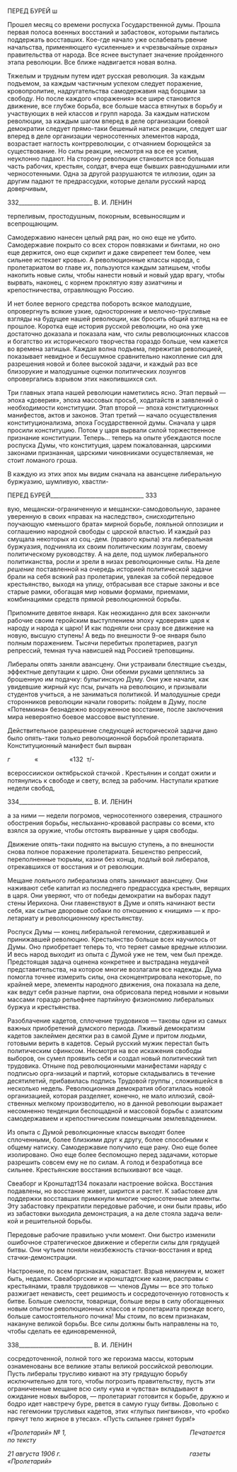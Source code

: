 ПЕРЕД БУРЕЙ ш

Прошел месяц со времени роспуска Государственной думы. Прошла первая полоса военных восстаний и забастовок, которыми пытались поддержать восставших. Кое-где начало уже ослабевать рвение начальства, применяющего «усиленные» и «чрезвычай­ные охраны» правительства от народа. Все яснее выступает значение пройденного эта­па революции. Все ближе надвигается новая волна.

Тяжелым и трудным путем идет русская революция. За каждым подъемом, за каж­дым частичным успехом следует поражение, кровопролитие, надругательства само­державия над борцами за свободу. Но после каждого «поражения» все шире становится движение, все глубже борьба, все больше масса втянутых в борьбу и участвующих в ней классов и групп народа. За каждым натиском революции, за каждым шагом вперед в деле организации боевой демократии следует прямо-таки бешеный натиск реакции, следует шаг вперед в деле организации черносотенных элементов народа, возрастает наглость контрреволюции, с отчаянием борющейся за существование. Но силы реак­ции, несмотря на все ее усилия, неуклонно падают. На сторону революции становится все большая часть рабочих, крестьян, солдат, вчера еще бывших равнодушными или черносотенными. Одна за другой разрушаются те иллюзии, один за другим падают те предрассудки, которые делали русский народ доверчивым,

  

332__________________________ В. И. ЛЕНИН

терпеливым, простодушным, покорным, всевыносящим и всепрощающим.

Самодержавию нанесен целый ряд ран, но оно еще не убито. Самодержавие покрыто со всех сторон повязками и бинтами, но оно еще держится, оно еще скрипит и даже свирепеет тем более, чем сильнее истекает кровью. А революционные классы народа, с пролетариатом во главе их, пользуются каждым затишьем, чтобы накопить новые силы, чтобы нанести новый и новый удар врагу, чтобы вырвать, наконец, с корнем проклятую язву азиатчины и крепостничества, отравляющую Россию.

И нет более верного средства побороть всякое малодушие, опровергнуть всякие уз­кие, односторонние и мелочно-трусливые взгляды на будущее нашей революции, как бросить общий взгляд на ее прошлое. Коротка еще история русской революции, но она уже достаточно доказала и показала нам, что силы революционных классов и богатство их исторического творчества гораздо больше, чем кажется во времена затишья. Каждая волна подъема, пережитая революцией, показывает невидное и бесшумное сравнитель­но накопление сил для разрешения новой и более высокой задачи, и каждый раз все близорукие и малодушные оценки политических лозунгов опровергались взрывом этих накопившихся сил.

Три главных этапа нашей революции наметились ясно. Этап первый — эпоха «дове­рия», эпоха массовых просьб, ходатайств и заявлений о необходимости конституции. Этап второй — эпоха конституционных манифестов, актов и законов. Этап третий — начало осуществления конституционализма, эпоха Государственной думы. Сначала у царя просили конституцию. Потом у царя вырвали силой торжественное признание конституции. Теперь... теперь на опыте убеждаются после роспуска Думы, что консти­туция, царем пожалованная, царскими законами признанная, царскими чиновниками осуществляемая, не стоит ломаного гроша.

В каждую из этих эпох мы видим сначала на авансцене либеральную буржуазию, шумливую, хвастли-

  

ПЕРЕД БУРЕЙ_________________________________ 333

вую, мещански-ограниченную и мещански-самодовольную, заранее уверенную в своих «правах на наследство», снисходительно поучающую «меньшого брата» мирной борь­бе, лояльной оппозиции и соглашению народной свободы с царской властью. И каждый раз смущала некоторых из соц.-дем. (правого крыла) эта либеральная буржуазия, под­чиняла их своим политическим лозунгам, своему политическому руководству. А на де­ле, под шумок либерального политиканства, росли и зрели в низах революционные си­лы. На деле _решение_ поставленной на очередь историей политической задачи брали на себя всякий раз пролетарии, увлекая за собой передовое крестьянство, выходя на ули­цу, отбрасывая все старые законы и все старые рамки, обогащая мир новыми формами, приемами, комбинациями средств прямой революционной борьбы.

Припомните девятое января. Как неожиданно для всех закончили рабочие своим ге­ройским выступлением эпоху «доверия» царя к народу и народа к царю! И как подняли они сразу все движение на новую, высшую ступень! А ведь по внешности 9-ое января было полным поражением. Тысячи перебитых пролетариев, разгул репрессий, темная туча нависшей над Россией треповщины.

Либералы опять заняли авансцену. Они устраивали блестящие съезды, эффектные депутации к царю. Они обеими руками цеплялись за брошенную им подачку: булыгин­скую Думу. Они уже начали, как увидевшие жирный кус псы, рычать на революцию, и призывали студентов учиться, а не заниматься политикой. И малодушные среди сто­ронников революции начали говорить: пойдем в Думу, после «Потемкина» безнадежно вооруженное восстание, после заключения мира невероятно боевое массовое выступ­ление.

Действительное разрешение следующей исторической задачи дано было опять-таки только революционной борьбой пролетариата. Конституционный манифест был вырван

_г_              «                  «132  т/-

всероссиискои октябрьской стачкой . Крестьянин и солдат ожили и потянулись к сво­боде и свету, вслед за рабочим. Наступали краткие недели свобод,

  

334__________________________ В. И. ЛЕНИН

а за ними — недели погромов, черносотенного озверения, страшного обострения борь­бы, неслыханно-кровавой расправы со всеми, кто взялся за оружие, чтобы отстоять вы­рванные у царя свободы.

Движение опять-таки поднято на высшую ступень, а по внешности снова полное по­ражение пролетариата. Бешенство репрессий, переполненные тюрьмы, казни без конца, подлый вой либералов, отрекавшихся от восстания и от революции.

Мещане лояльного либерализма опять занимают авансцену. Они наживают себе ка­питал из последнего предрассудка крестьян, верящих в царя. Они уверяют, что от побе­ды демократии на выборах падут стены Иерихона. Они главенствуют в Думе и опять начинают вести себя, как сытые дворовые собаки по отношению к «нищим» — к про­летариату и революционному крестьянству.

Роспуск Думы — конец либеральной гегемонии, сдерживавшей и принижавшей ре­волюцию. Крестьянство больше всех научилось от Думы. Оно приобретает теперь то, что теряет самые вредные иллюзии. И весь народ выходит из опыта с Думой уже не тем, чем был прежде. Предстоящая задача оценена конкретнее и выстрадана неудачей представительства, на которое многие возлагали все надежды. Дума помогла точнее измерить силы, она сконцентрировала некоторые, по крайней мере, элементы народно­го движения, она показала на деле, как ведут себя разные партии, она обрисовала перед новыми и новыми массами гораздо рельефнее партийную физиономию либеральных буржуа и крестьянства.

Разоблачение кадетов, сплочение трудовиков — таковы одни из самых важных при­обретений думского периода. Лживый демократизм кадетов заклеймен десятки раз в самой Думе и притом людьми, готовыми верить в кадетов. Серый русский мужик пере­стал быть политическим сфинксом. Несмотря на все искажения свободы выборов, он сумел проявить себя и создал новый политический тип трудовика. Отныне под револю­ционными манифестами наряду с подписью орга-низаций и партий, которые складывались в течение десятилетий, прибавилась подпись Трудовой группы , сложившейся в несколько недель. Революционная демократия обогатилась новой организацией, которая разделяет, конечно, не мало иллюзий, свой­ственных мелкому производителю, но в данной революции выражает несомненно тен­денции беспощадной и массовой борьбы с азиатским самодержавием и крепостниче­ским помещичьим землевладением.

Из опыта с Думой революционные классы выходят более сплоченными, более близ­кими друг к другу, более способными к общему натиску. Самодержавие получило еще рану. Оно еще более изолировано. Оно еще более беспомощно перед задачами, которые разрешить совсем ему не по силам. А голод и безработица все сильнее. Крестьянские восстания вспыхивают все чаще.

Свеаборг и Кронштадт134 показали настроение войска. Восстания подавлены, но вос­стание живет, ширится и растет. К забастовке для поддержки восставших примкнули многие черносотенные элементы. Эту забастовку прекратили передовые рабочие, и они были правы, ибо из забастовки выходила демонстрация, а на деле стояла задача вели­кой и решительной борьбы.

Передовые рабочие правильно учли момент. Они быстро изменили ошибочное стра­тегическое движение и сберегли силы для грядущей битвы. Они чутьем поняли неиз­бежность стачки-восстания и вред стачки-демонстрации.

Настроение, по всем признакам, нарастает. Взрыв неминуем и, может быть, недалек. Свеаборгские и кронштадтские казни, расправы с крестьянами, травля трудовиков — членов Думы — все это только разжигает ненависть, сеет решимость и сосредоточен­ную готовность к битве. Больше смелости, товарищи, больше веры в силу обогащенных новым опытом революционных классов и пролетариата прежде всего, больше само­стоятельного почина! Мы стоим, по всем признакам, накануне великой борьбы. Все си­лы должны быть направлены на то, чтобы сделать ее единовременной,

  

338__________________________ В. И. ЛЕНИН

сосредоточенной, полной того же героизма массы, которым ознаменованы все великие этапы великой российской революции. Пусть либералы трусливо кивают на эту гряду­щую борьбу исключительно для того, чтобы погрозить правительству, пусть эти огра­ниченные мещане всю силу «ума и чувства» вкладывают в ожидание новых выборов, — пролетариат готовится к борьбе, дружно и бодро идет навстречу буре, рвется в са­мую гущу битвы. Довольно с нас гегемонии трусливых кадетов, этих «глупых пингви­нов», что «робко прячут тело жирное в утесах». «Пусть сильнее грянет буря!»

_«Пролетарий» № 1,                                                                       Печатается по тексту_

_21 августа 1906 г.                                                                          газеты «Пролетарий»_